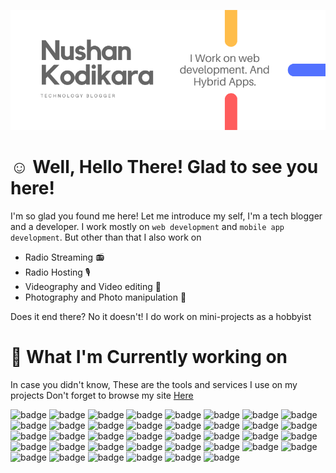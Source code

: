 ![Header Image](https://github.com/nushankodikara/nushankodikara/raw/master/header.png)

# :relaxed: Well, Hello There! Glad to see you here!

I'm so glad you found me here! Let me introduce my self, I'm a tech blogger and a developer. I work mostly on `web development` and `mobile app development`. But other than that I also work on

* Radio Streaming 📻
* Radio Hosting 🎙️
* Videography and Video editing 🎥
* Photography and Photo manipulation 📸

Does it end there? No it doesn't! I do work on mini-projects as a hobbyist

# 🔧 What I'm Currently working on

In case you didn't know, These are the tools and services I use on my projects Don't forget to browse my site [Here](https://www.tecinpact.tk/)

![badge](https://img.shields.io/badge/Platform-AdobePhonegap-informational?style=flat&logo=adobe&logoColor=white&color=2bbc8a)
![badge](https://img.shields.io/badge/Platform-Android-informational?style=flat&logo=android&logoColor=white&color=2bbc8a)
![badge](https://img.shields.io/badge/Framework-Angular-informational?style=flat&logo=angular&logoColor=white&color=2bbc8a)
![badge](https://img.shields.io/badge/Platform-Cordova-informational?style=flat&logo=apache&logoColor=white&color=2bbc8a)
![badge](https://img.shields.io/badge/SEO-Bing-informational?style=flat&logo=bing&logoColor=white&color=2bbc8a)
![badge](https://img.shields.io/badge/Framework-Bulma-informational?style=flat&logo=bulma&logoColor=white&color=2bbc8a)
![badge](https://img.shields.io/badge/Designing-Canva-informational?style=flat&logo=canva&logoColor=white&color=2bbc8a)
![badge](https://img.shields.io/badge/Tools-CSS3-informational?style=flat&logo=css3&logoColor=white&color=2bbc8a)
![badge](https://img.shields.io/badge/Audio-Dolby-informational?style=flat&logo=dolby&logoColor=white&color=2bbc8a)
![badge](https://img.shields.io/badge/Tools-Expo-informational?style=flat&logo=expo&logoColor=white&color=2bbc8a)
![badge](https://img.shields.io/badge/Database-Firebase-informational?style=flat&logo=firebase&logoColor=white&color=2bbc8a)
![badge](https://img.shields.io/badge/VersionControl-Git-informational?style=flat&logo=git&logoColor=white&color=2bbc8a)
![badge](https://img.shields.io/badge/VersionControl-GitHub-informational?style=flat&logo=github&logoColor=white&color=2bbc8a)
![badge](https://img.shields.io/badge/VersionControl-GitLab-informational?style=flat&logo=gitlab&logoColor=white&color=2bbc8a)
![badge](https://img.shields.io/badge/Automation-GoogleAssistant-informational?style=flat&logo=google&logoColor=white&color=2bbc8a)
![badge](https://img.shields.io/badge/Platform-GooglePlay-informational?style=flat&logo=playstore&logoColor=white&color=2bbc8a)
![badge](https://img.shields.io/badge/BaaS-Heroku-informational?style=flat&logo=heroku&logoColor=white&color=2bbc8a)
![badge](https://img.shields.io/badge/Publishing-HootSuite-informational?style=flat&logo=hootsuite&logoColor=white&color=2bbc8a)
![badge](https://img.shields.io/badge/Tools-HTML5-informational?style=flat&logo=html5&logoColor=white&color=2bbc8a)
![badge](https://img.shields.io/badge/Publishing-Huawei-informational?style=flat&logo=huawei&logoColor=white&color=2bbc8a)
![badge](https://img.shields.io/badge/Framework-Hugo-informational?style=flat&logo=hugo&logoColor=white&color=2bbc8a)
![badge](https://img.shields.io/badge/Tools-Java-informational?style=flat&logo=java&logoColor=white&color=2bbc8a)
![badge](https://img.shields.io/badge/Tools-JavaScript-informational?style=flat&logo=javascript&logoColor=white&color=2bbc8a)
![badge](https://img.shields.io/badge/Tools-JQuery-informational?style=flat&logo=jquery&logoColor=white&color=2bbc8a)
![badge](https://img.shields.io/badge/OS-Linux-informational?style=flat&logo=linux&logoColor=white&color=2bbc8a)
![badge](https://img.shields.io/badge/OS-Manjaro-informational?style=flat&logo=manjaro&logoColor=white&color=2bbc8a)
![badge](https://img.shields.io/badge/BaaS-Netlify-informational?style=flat&logo=netlify&logoColor=white&color=2bbc8a)
![badge](https://img.shields.io/badge/Framework-Node.js-informational?style=flat&logo=node.js&logoColor=white&color=2bbc8a)
![badge](https://img.shields.io/badge/Tools-Powershell-informational?style=flat&logo=powershell&logoColor=white&color=2bbc8a)
![badge](https://img.shields.io/badge/Tools-Python-informational?style=flat&logo=python&logoColor=white&color=2bbc8a)
![badge](https://img.shields.io/badge/Framework-React-informational?style=flat&logo=react&logoColor=white&color=2bbc8a)
![badge](https://img.shields.io/badge/Tools-RSS-informational?style=flat&logo=rss&logoColor=white&color=2bbc8a)
![badge](https://img.shields.io/badge/Tools-SASS-informational?style=flat&logo=sass&logoColor=white&color=2bbc8a)
![badge](https://img.shields.io/badge/Tools-Slack-informational?style=flat&logo=slack&logoColor=white&color=2bbc8a)
![badge](https://img.shields.io/badge/Designs-Unsplash-informational?style=flat&logo=unsplash&logoColor=white&color=2bbc8a)
![badge](https://img.shields.io/badge/Editor-VSCode-informational?style=flat&logo=microsoft&logoColor=white&color=2bbc8a)
![badge](https://img.shields.io/badge/OS-Windows-informational?style=flat&logo=windows&logoColor=white&color=2bbc8a)
![badge](https://img.shields.io/badge/OS-Zorin-informational?style=flat&logo=zorin&logoColor=white&color=2bbc8a)